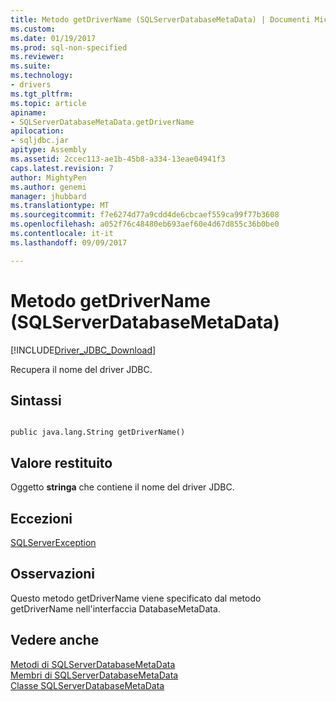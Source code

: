 ```yaml
---
title: Metodo getDriverName (SQLServerDatabaseMetaData) | Documenti Microsoft
ms.custom: 
ms.date: 01/19/2017
ms.prod: sql-non-specified
ms.reviewer: 
ms.suite: 
ms.technology:
- drivers
ms.tgt_pltfrm: 
ms.topic: article
apiname:
- SQLServerDatabaseMetaData.getDriverName
apilocation:
- sqljdbc.jar
apitype: Assembly
ms.assetid: 2ccec113-ae1b-45b8-a334-13eae04941f3
caps.latest.revision: 7
author: MightyPen
ms.author: genemi
manager: jhubbard
ms.translationtype: MT
ms.sourcegitcommit: f7e6274d77a9cdd4de6cbcaef559ca99f77b3608
ms.openlocfilehash: a052f76c48480eb693aef60e4d67d855c36b0be0
ms.contentlocale: it-it
ms.lasthandoff: 09/09/2017

---
```

# <a name="getdrivername-method-sqlserverdatabasemetadata"></a>Metodo getDriverName (SQLServerDatabaseMetaData)
[!INCLUDE[Driver_JDBC_Download](../../../includes/driver_jdbc_download.md)]

  Recupera il nome del driver JDBC.  
  
## <a name="syntax"></a>Sintassi  
  
```  
  
public java.lang.String getDriverName()  
```  
  
## <a name="return-value"></a>Valore restituito  
 Oggetto **stringa** che contiene il nome del driver JDBC.  
  
## <a name="exceptions"></a>Eccezioni  
 [SQLServerException](../../../connect/jdbc/reference/sqlserverexception-class.md)  
  
## <a name="remarks"></a>Osservazioni  
 Questo metodo getDriverName viene specificato dal metodo getDriverName nell'interfaccia DatabaseMetaData.  
  
## <a name="see-also"></a>Vedere anche  
 [Metodi di SQLServerDatabaseMetaData](../../../connect/jdbc/reference/sqlserverdatabasemetadata-methods.md)   
 [Membri di SQLServerDatabaseMetaData](../../../connect/jdbc/reference/sqlserverdatabasemetadata-members.md)   
 [Classe SQLServerDatabaseMetaData](../../../connect/jdbc/reference/sqlserverdatabasemetadata-class.md)  
  
  
